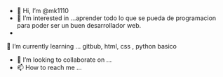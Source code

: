 - 👋 Hi, I’m @mk1110
- 👀 I’m interested in ...aprender todo lo que se pueda de programacion para poder ser un  buen desarrollador web.
- 
🌱 I’m currently learning ...
gitbub, html, css , python basico 

- 💞️ I’m looking to collaborate on ...
- 📫 How to reach me ...

<!---
mk1110/mk1110 is a ✨ special ✨ repository because its `README.md` (this file) appears on your GitHub profile.
You can click the Preview link to take a look at your changes.
--->
